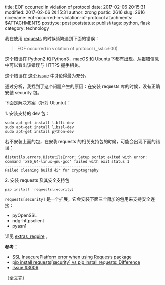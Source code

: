 title: EOF occurred in violation of protocol
date: 2017-02-06 20:15:31
modified: 2017-02-06 20:15:31
author: zrong
postid: 2616
slug: 2616
nicename: eof-occurred-in-violation-of-protocol
attachments: $ATTACHMENTS
posttype: post
poststatus: publish
tags: python, flask
category: technology

我在使用 [requests][1] 的时候频繁遇到下面的错误：

> EOF occurred in violation of protocol (_ssl.c:600)

这个错误在 Python2 和 Python3，macOS 和 Ubuntu 下都有出现。从报错信息中可以看出该错误与 HTTPS 握手相关。

这个错误在 [这个 issue][2] 中讨论得最为充分。

通过分析，我找到了这个问题产生的原因：在安装 requests 库的时候，没有正确安装 security 包。

下面是解决方案（针对 Ubuntu）： <!--more-->

1\. 安装支持的 dev 包：

```
sudo apt-get install libffi-dev
sudo apt-get install libssl-dev
sudo apt-get install python-dev
```

若不安装上面的包，在安装 requests 的相关支持包的时候，可能会出现下面的错误：

```
distutils.errors.DistutilsError: Setup script exited with error: command 'x86_64-linux-gnu-gcc' failed with exit status 1
----------------------------------------
Failed cleaning build dir for cryptography
```

2\. 安装 requests 及其安全支持包

```
pip install 'requests[security]'
```

`requests[security]` 是一个扩展，它会安装下面三个附加的包用来支持安全连接：

- pyOpenSSL
- ndg-httpsclient
- pyasn1

详见 [extras_require][3] 。

**参考：**

- [SSL InsecurePlatform error when using Requests package][4]
- [pip install requests[security] vs pip install requests: Difference][5]
- [Issue #3006][2]

（全文完）


[1]: https://github.com/kennethreitz/requests
[2]: https://github.com/kennethreitz/requests/issues/3006
[3]: https://github.com/kennethreitz/requests/blob/master/setup.py#L98
[4]: http://stackoverflow.com/a/29099439/1542345
[5]: http://stackoverflow.com/a/31812342/1542345
